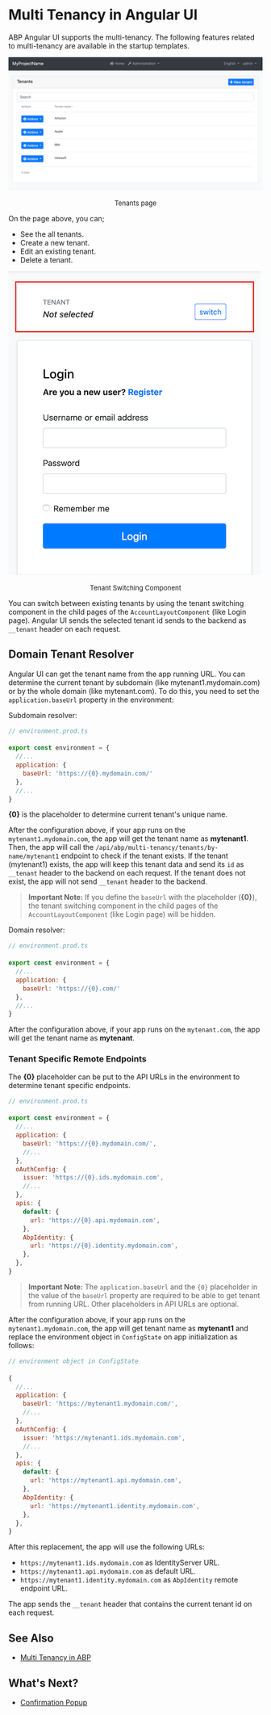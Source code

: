 # Multi Tenancy in Angular UI

ABP Angular UI supports the multi-tenancy. The following features related to multi-tenancy are available in the startup templates.


![Tenants Page](./images/tenants-page.png)
<p style="font-size:small;text-align:center;">Tenants page</p>

On the page above, you can;

- See the all tenants.
- Create a new tenant.
- Edit an existing tenant.
- Delete a tenant.


![Tenant Switching Component](./images/tenant-switching-box.png)
<p style="font-size:small;text-align:center;">Tenant Switching Component</p>

You can switch between existing tenants by using the tenant switching component in the child pages of the `AccountLayoutComponent` (like Login page). Angular UI sends the selected tenant id sends to the backend as `__tenant` header on each request.


## Domain Tenant Resolver

Angular UI can get the tenant name from the app running URL. You can determine the current tenant by subdomain (like mytenant1.mydomain.com) or by the whole domain (like mytenant.com). To do this, you need to set the `application.baseUrl` property in the environment:

Subdomain resolver:

```js
// environment.prod.ts

export const environment = {
  //...
  application: {
    baseUrl: 'https://{0}.mydomain.com/'
  },
  //...
}
```

**{0}** is the placeholder to determine current tenant's unique name.

After the configuration above, if your app runs on the `mytenant1.mydomain.com`, the app will get the tenant name as **mytenant1**. Then, the app will call the `/api/abp/multi-tenancy/tenants/by-name/mytenant1` endpoint to check if the tenant exists. If the tenant (mytenant1) exists, the app will keep this tenant data and send its `id` as `__tenant` header to the backend on each request. If the tenant does not exist, the app will not send `__tenant` header to the backend.

> **Important Note:** If you define the `baseUrl` with the placeholder (**{0}**), the tenant switching component in the child pages of the `AccountLayoutComponent` (like Login page) will be hidden.


Domain resolver:

```js
// environment.prod.ts

export const environment = {
  //...
  application: {
    baseUrl: 'https://{0}.com/'
  },
  //...
}
```

After the configuration above, if your app runs on the `mytenant.com`, the app will get the tenant name as **mytenant**.

### Tenant Specific Remote Endpoints

The **{0}** placeholder can be put to the API URLs in the environment to determine tenant specific endpoints.

```js
// environment.prod.ts

export const environment = {
  //...
  application: {
    baseUrl: 'https://{0}.mydomain.com/',
    //...
  },
  oAuthConfig: {
    issuer: 'https://{0}.ids.mydomain.com',
    //...
  },
  apis: {
    default: {
      url: 'https://{0}.api.mydomain.com',
    },
    AbpIdentity: {
      url: 'https://{0}.identity.mydomain.com',
    },
  },
}
```

> **Important Note:** The `application.baseUrl` and the `{0}` placeholder in the value of the `baseUrl` property are required to be able to get tenant from running URL. Other placeholders in API URLs are optional.

After the configuration above, if your app runs on the `mytenant1.mydomain.com`, the app will get tenant name as **mytenant1** and replace the environment object in `ConfigState` on app initialization as follows:


```js
// environment object in ConfigState

{
  //...
  application: {
    baseUrl: 'https://mytenant1.mydomain.com/',
    //...
  },
  oAuthConfig: {
    issuer: 'https://mytenant1.ids.mydomain.com',
    //...
  },
  apis: {
    default: {
      url: 'https://mytenant1.api.mydomain.com',
    },
    AbpIdentity: {
      url: 'https://mytenant1.identity.mydomain.com',
    },
  },
}
```

After this replacement, the app will use the following URLs:

- `https://mytenant1.ids.mydomain.com` as IdentityServer URL.
- `https://mytenant1.api.mydomain.com` as default URL.
- `https://mytenant1.identity.mydomain.com` as `AbpIdentity` remote endpoint URL.

The app sends the `__tenant` header that contains the current tenant id on each request.

## See Also

* [Multi Tenancy in ABP](../../Multi-Tenancy.md)

## What's Next?

- [Confirmation Popup](./Confirmation-Service.md)
